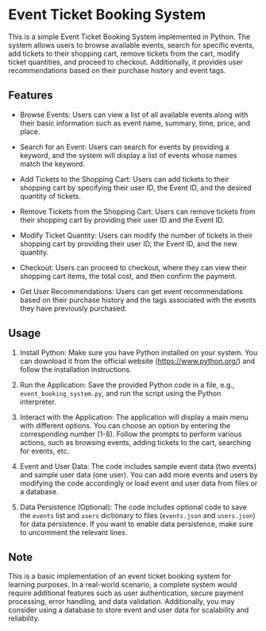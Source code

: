 # Event Ticket Booking System

This is a simple Event Ticket Booking System implemented in Python. The system allows users to browse available events, search for specific events, add tickets to their shopping cart, remove tickets from the cart, modify ticket quantities, and proceed to checkout. Additionally, it provides user recommendations based on their purchase history and event tags.

## Features

- Browse Events: Users can view a list of all available events along with their basic information such as event name, summary, time, price, and place.

- Search for an Event: Users can search for events by providing a keyword, and the system will display a list of events whose names match the keyword.

- Add Tickets to the Shopping Cart: Users can add tickets to their shopping cart by specifying their user ID, the Event ID, and the desired quantity of tickets.

- Remove Tickets from the Shopping Cart: Users can remove tickets from their shopping cart by providing their user ID and the Event ID.

- Modify Ticket Quantity: Users can modify the number of tickets in their shopping cart by providing their user ID, the Event ID, and the new quantity.

- Checkout: Users can proceed to checkout, where they can view their shopping cart items, the total cost, and then confirm the payment.

- Get User Recommendations: Users can get event recommendations based on their purchase history and the tags associated with the events they have previously purchased.

## Usage

1. Install Python: Make sure you have Python installed on your system. You can download it from the official website (https://www.python.org/) and follow the installation instructions.

2. Run the Application: Save the provided Python code in a file, e.g., `event_booking_system.py`, and run the script using the Python interpreter.

3. Interact with the Application: The application will display a main menu with different options. You can choose an option by entering the corresponding number (1-8). Follow the prompts to perform various actions, such as browsing events, adding tickets to the cart, searching for events, etc.

4. Event and User Data: The code includes sample event data (two events) and sample user data (one user). You can add more events and users by modifying the code accordingly or load event and user data from files or a database.

5. Data Persistence (Optional): The code includes optional code to save the `events` list and `users` dictionary to files (`events.json` and `users.json`) for data persistence. If you want to enable data persistence, make sure to uncomment the relevant lines.

## Note

This is a basic implementation of an event ticket booking system for learning purposes. In a real-world scenario, a complete system would require additional features such as user authentication, secure payment processing, error handling, and data validation. Additionally, you may consider using a database to store event and user data for scalability and reliability.